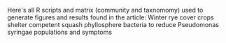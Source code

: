 Here's all R scripts and matrix (community and taxnomomy) used to generate figures and results found in the article:
Winter rye cover crops shelter competent squash phyllosphere bacteria to reduce Pseudomonas syringae populations and symptoms
